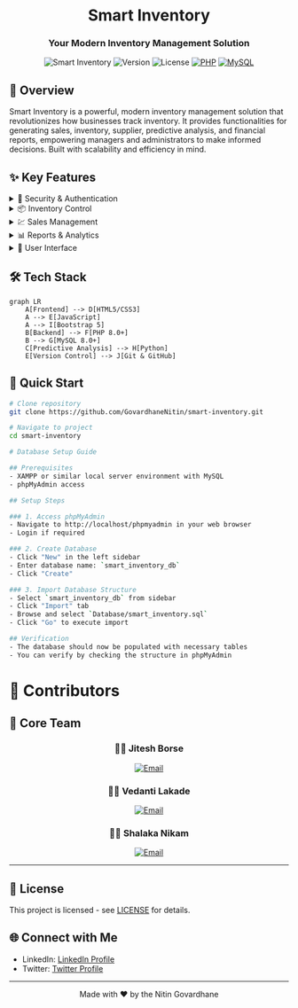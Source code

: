 <div align="center">

# Smart Inventory

### Your Modern Inventory Management Solution

</div>

<div align="center">

![Smart Inventory](https://img.shields.io/badge/Smart-Inventory-blue)
![Version](https://img.shields.io/badge/version-1.0.0-green)
![License](https://img.shields.io/badge/license-MIT-blue)
[![PHP](https://img.shields.io/badge/PHP-8.0%2B-purple)](https://www.php.net/)
[![MySQL](https://img.shields.io/badge/MySQL-8.0%2B-orange)](https://www.mysql.com/)

</div>

## 🎯 Overview

Smart Inventory is a powerful, modern inventory management solution that revolutionizes how businesses track inventory. It provides functionalities for generating sales, inventory, supplier, predictive analysis, and financial reports, empowering managers and administrators to make informed decisions. Built with scalability and efficiency in mind.

## ✨ Key Features

<details>
<summary>🔐 Security & Authentication</summary>

- Role-based access control (Admin, Manager, etc.)
- Secure password hashing
- Session management for authenticated user sessions
- Unauthorized access redirection
</details>

<details>
<summary>📦 Inventory Control</summary>

- Real-time stock tracking
- Supplier and purchase order integration
- Stock movement history and reporting
- Warehouse and location-based inventory tracking
- Inventory valuation and cost management
</details>

<details>
<summary>💹 Sales Management</summary>

- Sales transaction records
- Sales report generation with custom date ranges
- Integration with inventory for stock deduction
</details>

<details>
<summary>📊 Reports & Analytics</summary>

- Generate detailed reports for Sales, Inventory, Suppliers, and Financial data
- Date-range filtering for customized report generation
- Export reports in text format for easy offline access
- Predictive analysis reports based on historical data
</details>

<details>
<summary>📑 User Interface</summary>

- Intuitive dashboard with role-specific views
- Generate and view reports directly from the UI
- Print reports with custom formatting
- Responsive design for multiple device compatibility
</details>

## 🛠️ Tech Stack

```mermaid
graph LR
    A[Frontend] --> D[HTML5/CSS3]
    A --> E[JavaScript]
    A --> I[Bootstrap 5]
    B[Backend] --> F[PHP 8.0+]
    B --> G[MySQL 8.0+]
    C[Predictive Analysis] --> H[Python]
    E[Version Control] --> J[Git & GitHub]
```

## 🚀 Quick Start

```bash
# Clone repository
git clone https://github.com/GovardhaneNitin/smart-inventory.git

# Navigate to project
cd smart-inventory

# Database Setup Guide

## Prerequisites
- XAMPP or similar local server environment with MySQL
- phpMyAdmin access

## Setup Steps

### 1. Access phpMyAdmin
- Navigate to http://localhost/phpmyadmin in your web browser
- Login if required

### 2. Create Database
- Click "New" in the left sidebar
- Enter database name: `smart_inventory_db`
- Click "Create"

### 3. Import Database Structure
- Select `smart_inventory_db` from sidebar
- Click "Import" tab
- Browse and select `Database/smart_inventory.sql`
- Click "Go" to execute import

## Verification
- The database should now be populated with necessary tables
- You can verify by checking the structure in phpMyAdmin
```

# 👥 Contributors

## 🌟 Core Team

<div align="center">

### 👨‍💻 **Jitesh Borse**

[![Email](https://img.shields.io/badge/Email-khushborse92%40gmail.com-red?style=flat-square&logo=gmail)](mailto:khushborse92@gmail.com)

### 👩‍💻 **Vedanti Lakade**

[![Email](https://img.shields.io/badge/Email-lakadevedanti%40gmail.com-red?style=flat-square&logo=gmail)](mailto:lakadevedanti@gmail.com)

### 👩‍💻 **Shalaka Nikam**

[![Email](https://img.shields.io/badge/Email-shalakanikam48%40gmail.com-red?style=flat-square&logo=gmail)](mailto:shalakanikam48@gmail.com)

</div>

---

## 📄 License

This project is licensed - see [LICENSE](LICENSE) for details.

## 🌐 Connect with Me

- LinkedIn: [LinkedIn Profile](https://www.linkedin.com/in/nitingovardhane/)
- Twitter: [Twitter Profile](https://x.com/blackhawk_vk18)

---

<div align="center">
Made with ❤️ by the Nitin Govardhane
</div>
